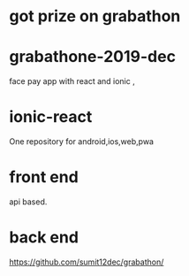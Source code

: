 
# got prize on grabathon

# grabathone-2019-dec
face pay app with react and ionic , 

# ionic-react
One repository for android,ios,web,pwa

# front end 
api based.

# back end
https://github.com/sumit12dec/grabathon/

